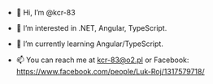 - 👋 Hi, I’m @kcr-83
- 👀 I’m interested in .NET, Angular, TypeScript.
- 🌱 I’m currently learning Angular/TypeScript.

- 📫 You can reach me at kcr-83@o2.pl or Facebook: https://www.facebook.com/people/Luk-Roj/1317579718/

<!---
kcr-83/kcr-83 is a ✨ special ✨ repository because its `README.md` (this file) appears on your GitHub profile.
You can click the Preview link to take a look at your changes.
- 💞️ I’m looking to collaborate on ...
--->
